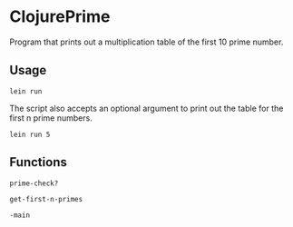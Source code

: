 # ClojurePrime
Program that prints out a multiplication table of the first 10 prime number.




## Usage

```
lein run
```

The script also accepts an optional argument to print out the table for the first n prime numbers.

```
lein run 5
```
## Functions

```
prime-check?
```

```
get-first-n-primes
```

```
-main
```


